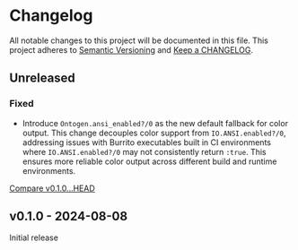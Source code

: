 # Changelog

All notable changes to this project will be documented in this file.
This project adheres to [Semantic Versioning](http://semver.org/) and
[Keep a CHANGELOG](http://keepachangelog.com).


## Unreleased

### Fixed

- Introduce `Ontogen.ansi_enabled?/0` as the new default fallback for color output.
  This change decouples color support from `IO.ANSI.enabled?/0`, addressing issues
  with Burrito executables built in CI environments where `IO.ANSI.enabled?/0`
  may not consistently return `:true`. This ensures more reliable color output
  across different build and runtime environments.
  

[Compare v0.1.0...HEAD](https://github.com/ontogen/ontogen/compare/v0.1.0...HEAD)



## v0.1.0 - 2024-08-08

Initial release
